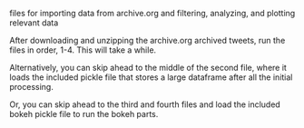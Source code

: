 files for importing data from archive.org and filtering, analyzing, and plotting relevant data

After downloading and unzipping the archive.org archived tweets, run the files in order, 1-4.  This will take a while.

Alternatively, you can skip ahead to the middle of the second file, where it loads the included pickle file that stores a large dataframe after all the initial processing.

Or, you can skip ahead to the third and fourth files and load the included bokeh pickle file to run the bokeh parts.
